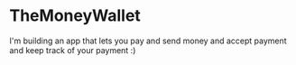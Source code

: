 # TheMoneyWallet
I'm building an app that lets you pay and send money and accept payment and keep track of your payment :)
